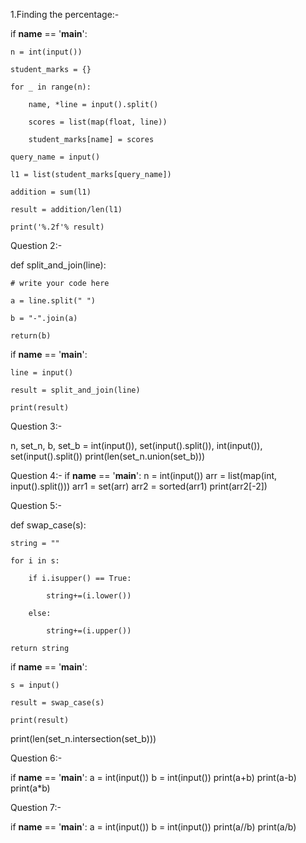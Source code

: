 1.Finding the percentage:-


if __name__ == '__main__':

    n = int(input())

    student_marks = {}

    for _ in range(n):

        name, *line = input().split()

        scores = list(map(float, line))

        student_marks[name] = scores

    query_name = input()

    l1 = list(student_marks[query_name]) 

    addition = sum(l1)

    result = addition/len(l1)

    print('%.2f'% result)

Question 2:-

def split_and_join(line):

    # write your code here

    a = line.split(" ")

    b = "-".join(a)

    return(b)


if __name__ == '__main__':

    line = input()

    result = split_and_join(line)

    print(result)
    
Question 3:-

n, set_n, b, set_b = int(input()), set(input().split()), int(input()), set(input().split())
print(len(set_n.union(set_b)))

Question 4:-
if __name__ == '__main__':
    n = int(input())
    arr = list(map(int, input().split()))
    arr1 = set(arr)
    arr2 = sorted(arr1)
    print(arr2[-2])


Question 5:-

def swap_case(s):

    string = ""

    for i in s:

        if i.isupper() == True:

            string+=(i.lower())

        else:

            string+=(i.upper())

    return string


if __name__ == '__main__':

    s = input()

    result = swap_case(s)

    print(result)


print(len(set_n.intersection(set_b)))

Question 6:-

if __name__ == '__main__':
    a = int(input())
    b = int(input())
    print(a+b)
    print(a-b)
    print(a*b)


Question 7:-

if __name__ == '__main__':
    a = int(input())
    b = int(input())
    print(a//b)
    print(a/b)










